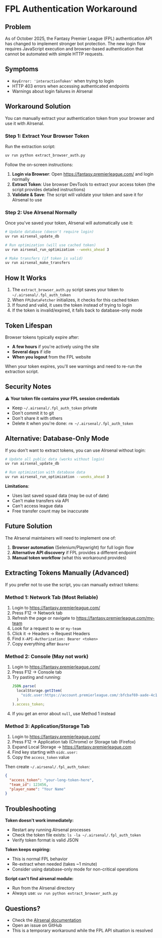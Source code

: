 # FPL Authentication Workaround

## Problem

As of October 2025, the Fantasy Premier League (FPL) authentication API has changed to implement stronger bot protection. The new login flow requires JavaScript execution and browser-based authentication that cannot be automated with simple HTTP requests.

## Symptoms

- `KeyError: 'interactionToken'` when trying to login
- HTTP 403 errors when accessing authenticated endpoints
- Warnings about login failures in AIrsenal

## Workaround Solution

You can manually extract your authentication token from your browser and use it with AIrsenal.

### Step 1: Extract Your Browser Token

Run the extraction script:

```bash
uv run python extract_browser_auth.py
```

Follow the on-screen instructions:

1. **Login via Browser**: Open https://fantasy.premierleague.com/ and login normally
2. **Extract Token**: Use browser DevTools to extract your access token (the script provides detailed instructions)
3. **Validate & Save**: The script will validate your token and save it for AIrsenal to use

### Step 2: Use AIrsenal Normally

Once you've saved your token, AIrsenal will automatically use it:

```bash
# Update database (doesn't require login)
uv run airsenal_update_db

# Run optimization (will use cached token)
uv run airsenal_run_optimization --weeks_ahead 3

# Make transfers (if token is valid)
uv run airsenal_make_transfers
```

## How It Works

1. The `extract_browser_auth.py` script saves your token to `~/.airsenal/.fpl_auth_token`
2. When `FPLDataFetcher` initializes, it checks for this cached token
3. If found and valid, it uses the token instead of trying to login
4. If the token is invalid/expired, it falls back to database-only mode

## Token Lifespan

Browser tokens typically expire after:

- **A few hours** if you're actively using the site
- **Several days** if idle
- **When you logout** from the FPL website

When your token expires, you'll see warnings and need to re-run the extraction script.

## Security Notes

⚠️ **Your token file contains your FPL session credentials**

- Keep `~/.airsenal/.fpl_auth_token` private
- Don't commit it to git
- Don't share it with others
- Delete it when you're done: `rm ~/.airsenal/.fpl_auth_token`

## Alternative: Database-Only Mode

If you don't want to extract tokens, you can use AIrsenal without login:

```bash
# Update all public data (works without login)
uv run airsenal_update_db

# Run optimization with database data
uv run airsenal_run_optimization --weeks_ahead 3
```

**Limitations**:

- Uses last saved squad data (may be out of date)
- Can't make transfers via API
- Can't access league data
- Free transfer count may be inaccurate

## Future Solution

The AIrsenal maintainers will need to implement one of:

1. **Browser automation** (Selenium/Playwright) for full login flow
2. **Alternative API discovery** if FPL provides a different endpoint
3. **Manual token workflow** (what this workaround provides)

## Extracting Tokens Manually (Advanced)

If you prefer not to use the script, you can manually extract tokens:

### Method 1: Network Tab (Most Reliable)

1. Login to https://fantasy.premierleague.com/
2. Press F12 → Network tab
3. Refresh the page or navigate to https://fantasy.premierleague.com/my-team
4. Look for a request to `me` or `my-team`
5. Click it → Headers → Request Headers
6. Find `X-API-Authorization: Bearer <token>`
7. Copy everything after `Bearer `

### Method 2: Console (May not work)

1. Login to https://fantasy.premierleague.com/
2. Press F12 → Console tab
3. Try pasting and running:
   ```javascript
   JSON.parse(
     localStorage.getItem(
       "oidc.user:https://account.premierleague.com/:bfcbaf69-aade-4c1b-8f00-c1cb8a193030"
     )
   ).access_token;
   ```
4. If you get an error about `null`, use Method 1 instead

### Method 3: Application/Storage Tab

1. Login to https://fantasy.premierleague.com/
2. Press F12 → Application tab (Chrome) or Storage tab (Firefox)
3. Expand Local Storage → https://fantasy.premierleague.com
4. Find key starting with `oidc.user:`
5. Copy the `access_token` value

Then create `~/.airsenal/.fpl_auth_token`:

```json
{
  "access_token": "your-long-token-here",
  "team_id": 123456,
  "player_name": "Your Name"
}
```

## Troubleshooting

**Token doesn't work immediately:**

- Restart any running AIrsenal processes
- Check the token file exists: `ls -la ~/.airsenal/.fpl_auth_token`
- Verify token format is valid JSON

**Token keeps expiring:**

- This is normal FPL behavior
- Re-extract when needed (takes ~1 minute)
- Consider using database-only mode for non-critical operations

**Script can't find airsenal module:**

- Run from the AIrsenal directory
- Always use: `uv run python extract_browser_auth.py`

## Questions?

- Check the [AIrsenal documentation](https://github.com/alan-turing-institute/AIrsenal)
- Open an issue on GitHub
- This is a temporary workaround while the FPL API situation is resolved
